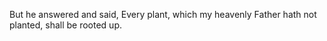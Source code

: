 But he answered and said, Every plant, which my heavenly Father hath not planted, shall be rooted up.
